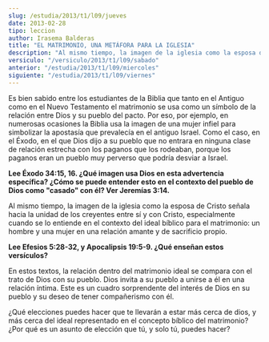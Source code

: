 ```yaml
---
slug: /estudia/2013/t1/l09/jueves
date: 2013-02-28
tipo: leccion
author: Irasema Balderas
title: "EL MATRIMONIO, UNA METÁFORA PARA LA IGLESIA"
description: "Al mismo tiempo, la imagen de la iglesia como la esposa de Cristo señala hacia  la unidad de los creyentes entre sí y con Cristo, especialmente cuando se lo  entiende en el contexto del ideal bíblico para el matrimonio: un hombre y una  mujer en una relación amante y de sacrif..."
versiculo: "/versiculo/2013/t1/l09/sabado"
anterior: "/estudia/2013/t1/l09/miercoles"
siguiente: "/estudia/2013/t1/l09/viernes"
---
```


Es bien sabido entre los estudiantes de la Biblia que tanto en el Antiguo como en el Nuevo Testamento el matrimonio se usa como un símbolo de la relación entre Dios y su pueblo del pacto. Por eso, por ejemplo, en numerosas ocasiones la Biblia usa la imagen de una mujer infiel para simbolizar la apostasía que prevalecía en el antiguo Israel. Como el caso, en el Éxodo, en el que Dios dijo a su pueblo que no entrara en ninguna clase de relación estrecha con los paganos que los rodeaban, porque los paganos eran un pueblo muy perverso que podría desviar a Israel.

**Lee Éxodo 34:15, 16. ¿Qué imagen usa Dios en esta advertencia específica? ¿Cómo se puede entender esto en el contexto del pueblo de Dios como "casado" con él? Ver Jeremías 3:14.**

Al mismo tiempo, la imagen de la iglesia como la esposa de Cristo señala hacia la unidad de los creyentes entre sí y con Cristo, especialmente cuando se lo entiende en el contexto del ideal bíblico para el matrimonio: un hombre y una mujer en una relación amante y de sacrificio propio.

**Lee Efesios 5:28-32, y Apocalipsis 19:5-9. ¿Qué enseñan estos versículos?**

En estos textos, la relación dentro del matrimonio ideal se compara con el trato de Dios con su pueblo. Dios invita a su pueblo a unirse a él en una relación íntima. Este es un cuadro sorprendente del interés de Dios en su pueblo y su deseo de tener compañerismo con él.

¿Qué elecciones puedes hacer que te llevarán a estar más cerca de dios, y más cerca del ideal representado en el concepto bíblico del matrimonio? ¿Por qué es un asunto de elección que tú, y solo tú, puedes hacer?
